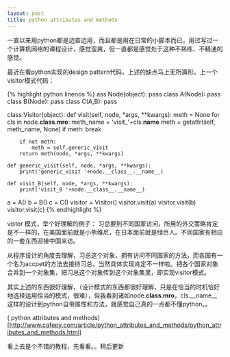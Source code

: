 ```yaml
---
layout: post
title: python attributes and methods
---
```


一直以来用python都是边查边用，而且都是用在日常的小脚本而已，用过写过一个计算机网络的课程设计，感觉蛮爽，但一直都是感觉处于这种不熟练、不精通的感觉。

最近在看python实现的design pattern代码，上述的缺点马上无所遁形。上一个visitor模式代码：

{% highlight python linenos %}
ass Node(object): pass
class A(Node): pass
class B(Node): pass
class C(A,B): pass

class Visitor(object):
    def visit(self, node, *args, **kwargs):
        meth = None
        for cls in node.__class__.__mro__:
            meth_name = 'visit_'+cls.__name__
            meth = getattr(self, meth_name, None)
            if meth:
                break

        if not meth:
            meth = self.generic_visit
        return meth(node, *args, **kwargs)

    def generic_visit(self, node, *args, **kwargs):
        print('generic_visit '+node.__class__.__name__)

    def visit_B(self, node, *args, **kwargs):
        print('visit_B '+node.__class__.__name__)
        



a = A()
b = B()
c = C()
visitor = Visitor()
visitor.visit(a)
visitor.visit(b)
visitor.visit(c)
{% endhighlight %}

vistor 模式，举个好理解的例子：
习总要到不同国家访问，所用的外交策略肯定是不一样的，在美国面前就是小熊维尼，在日本面前就是绿巨人。不同国家有相应的一套东西迎接中国来访。

从程序设计的角度去理解，习总这个对象，拥有访问不同国家的方法，而各国有一个名为accpet的方法去接待习总，当然具体实现肯定不一样啦。把各个国家对象合并到一个对象集，把习总这个对象传到这个对象集里，即实现visitor模式。

其实上述的东西很好理解，（设计模式的东西都很好理解，只是在恰当的时机恰好地选择运用恰当的模式，很难），但我看到诸如node.__class__.__mro__，cls.__name__这样的设计到python自带属性和方法，就感觉自己真的一点都不懂python。。

( python attributes and methods)[http://www.cafepy.com/article/python_attributes_and_methods/python_attributes_and_methods.html]

看上去是个不错的教程，先看看。。稍后更新
